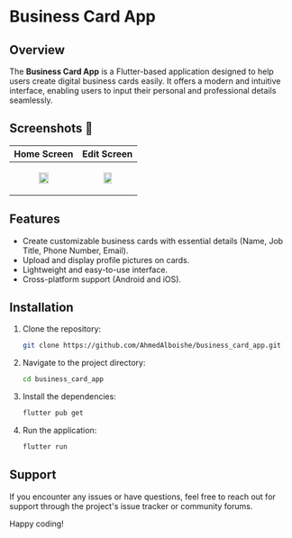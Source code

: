 # Business Card App

## Overview
The **Business Card App** is a Flutter-based application designed to help users create digital business cards easily. It offers a modern and intuitive interface, enabling users to input their personal and professional details seamlessly.

## Screenshots 📱

| Home Screen | Edit Screen |
|-------------|-------------|
| <p align="center"><img src="https://github.com/user-attachments/assets/76adec3e-08d9-40f7-910a-2f3355ef2413" width="40%" height="40%" align="middle"></p> | <p align="center"><img src="https://github.com/user-attachments/assets/76adec3e-08d9-40f7-910a-2f3355ef2413" width="40%" height="40%" align="middle"></p> |

## Features
- Create customizable business cards with essential details (Name, Job Title, Phone Number, Email).
- Upload and display profile pictures on cards.
- Lightweight and easy-to-use interface.
- Cross-platform support (Android and iOS).

## Installation

1. Clone the repository:

   ```bash
   git clone https://github.com/AhmedAlboishe/business_card_app.git
   ```
2. Navigate to the project directory:

   ```bash
   cd business_card_app
   ```
3. Install the dependencies:

   ```bash
   flutter pub get
   ```
4. Run the application:

   ```bash
   flutter run
   ```

## Support

If you encounter any issues or have questions, feel free to reach out for support through the project's issue tracker or community forums.

Happy coding!

